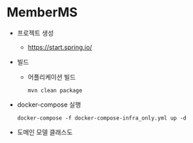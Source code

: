 # MemberMS
- 프로젝트 생성
  - https://start.spring.io/

- 빌드
  - 어플리케이션 빌드
  
    ```
    mvn clean package 
    ```

- docker-compose 실행
  ```
  docker-compose -f docker-compose-infra_only.yml up -d
  ```

- 도메인 모델 클래스도  


